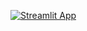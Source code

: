 [![Streamlit App](https://static.streamlit.io/badges/streamlit_badge_black_white.svg)](https://when-can-i-retire.streamlit.app/)